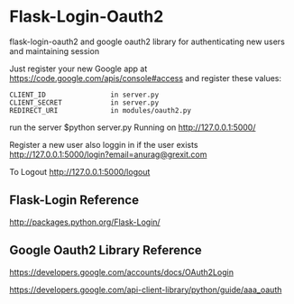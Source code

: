 Flask-Login-Oauth2 
==================

flask-login-oauth2 and google oauth2 library for authenticating new users and maintaining session 

Just register your new Google app at https://code.google.com/apis/console#access 
and register these values:

    CLIENT_ID                in server.py
    CLIENT_SECRET            in server.py
    REDIRECT_URI             in modules/oauth2.py

run the server 
    $python server.py
    Running on http://127.0.0.1:5000/

Register a new user also loggin in if the user exists
http://127.0.0.1:5000/login?email=anurag@grexit.com


To Logout
http://127.0.0.1:5000/logout

Flask-Login Reference
---------------------
http://packages.python.org/Flask-Login/

Google Oauth2 Library Reference
-------------------------------

https://developers.google.com/accounts/docs/OAuth2Login

https://developers.google.com/api-client-library/python/guide/aaa_oauth

